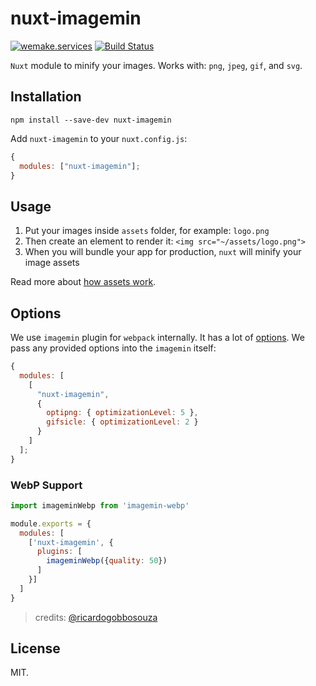 # nuxt-imagemin

[![wemake.services](https://img.shields.io/badge/-wemake.services-green.svg?label=%20&logo=data%3Aimage%2Fpng%3Bbase64%2CiVBORw0KGgoAAAANSUhEUgAAABAAAAAQCAMAAAAoLQ9TAAAABGdBTUEAALGPC%2FxhBQAAAAFzUkdCAK7OHOkAAAAbUExURQAAAAAAAAAAAAAAAAAAAAAAAAAAAAAAAP%2F%2F%2F5TvxDIAAAAIdFJOUwAjRA8xXANAL%2Bv0SAAAADNJREFUGNNjYCAIOJjRBdBFWMkVQeGzcHAwksJnAPPZGOGAASzPzAEHEGVsLExQwE7YswCb7AFZSF3bbAAAAABJRU5ErkJggg%3D%3D)](https://wemake.services) [![Build Status](https://travis-ci.org/wemake-services/nuxt-imagemin.svg?branch=master)](https://travis-ci.org/wemake-services/nuxt-imagemin)

`Nuxt` module to minify your images.
Works with: `png`, `jpeg`, `gif`, and `svg`.

## Installation

```
npm install --save-dev nuxt-imagemin
```

Add `nuxt-imagemin` to your `nuxt.config.js`:

```js
{
  modules: ["nuxt-imagemin"];
}
```

## Usage

1. Put your images inside `assets` folder, for example: `logo.png`
2. Then create an element to render it: `<img src="~/assets/logo.png">`
3. When you will bundle your app for production, `nuxt` will minify your image assets

Read more about [how assets work](https://nuxtjs.org/guide/assets/).

## Options

We use `imagemin` plugin for `webpack` internally.
It has a lot of [options](https://www.npmjs.com/package/imagemin-webpack-plugin#new-imageminpluginoptions).
We pass any provided options into the `imagemin` itself:

```js
{
  modules: [
    [
      "nuxt-imagemin",
      {
        optipng: { optimizationLevel: 5 },
        gifsicle: { optimizationLevel: 2 }
      }
    ]
  ];
}
```
### WebP Support
```js
import imageminWebp from 'imagemin-webp'

module.exports = {
  modules: [
    ['nuxt-imagemin', {
      plugins: [
        imageminWebp({quality: 50})
      ]
    }]
  ]
}
```
> credits: [@ricardogobbosouza](https://github.com/wemake-services/nuxt-imagemin/issues/67#issuecomment-463707466)

## License

MIT.
